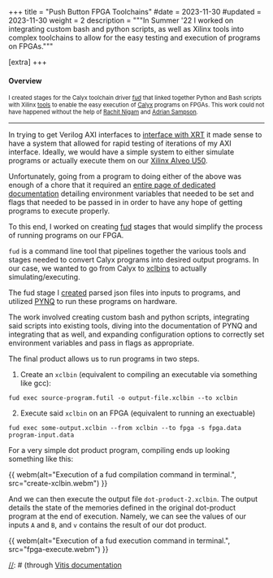 +++
title = "Push Button FPGA Toolchains"
#date = 2023-11-30
#updated = 2023-11-30
weight = 2
description = """In Summer '22 I worked on integrating custom bash and python
scripts, as well as Xilinx tools into complex toolchains to allow for the easy
testing and execution of programs on FPGAs."""


[extra]
+++

#### Overview

<div style="font-size:0.8em">

I created stages for the Calyx toolchain driver
[fud](https://docs.calyxir.org/fud/index.html)
that linked together Python and Bash scripts with Xilinx
[tools](https://www.xilinx.com/products/design-tools/vitis.html)
to enable the easy execution of [Calyx](https://calyxir.org/) programs on FPGAs.
This work could not have happened without the help of [Rachit Nigam][rachit] and
[Adrian Sampson][adrian].


</div>

---

In trying to get Verilog AXI interfaces to [interface with XRT](../axi-interface)
it made sense to have a system that allowed for rapid testing of iterations of my
AXI interface.
Ideally, we would have a simple system to either simulate programs or actually execute them on our
[Xilinx Alveo U50](https://www.xilinx.com/products/boards-and-kits/alveo/u50.html).

Unfortunately, going from a program to doing either of the above was enough of a
chore that it required an [entire page of dedicated documentation](https://docs.calyxir.org/fud/xilinx.html)
detailing environment variables that needed to be set and flags that needed
to be passed in in order to have any hope of getting programs to execute properly.

To this end, I worked on creating [fud](https://docs.calyxir.org/fud/index.html) stages
that would simplify the process of running programs on our FPGA.

`fud` is a command line tool that pipelines together the various tools and stages
needed to convert Calyx programs into desired output programs. In our case,
we wanted to go from Calyx to [xclbins](https://xilinx.github.io/XRT/master/html/formats.html)
to actually simulating/executing.

The fud stage I [created](https://github.com/cucapra/calyx/blob/master/fud/fud/xclrun.py)
parsed json files into inputs to programs,
and utilized [PYNQ](https://www.pynq.io/) to run these programs on hardware.

The work involved creating custom bash and python scripts, integrating said
scripts into existing tools, diving into the documentation of PYNQ and integrating
that as well, and expanding configuration options to correctly set environment
variables and pass in flags as appropriate.

The final product allows us to run programs in two steps.

1. Create an `xclbin` (equivalent to compiling an executable via something like gcc):
```
fud exec source-program.futil -o output-file.xclbin --to xclbin
```

2. Execute said `xclbin` on an FPGA (equivalent to running an exectuable)
```
fud exec some-output.xclbin --from xclbin --to fpga -s fpga.data program-input.data
```


For a very simple dot product program, compiling ends up looking something like this:

{{ webm(alt="Execution of a fud compilation command in terminal.",  src="create-xclbin.webm") }}


And we can then execute the output file `dot-product-2.xclbin`. The output
details the state of the memories defined in the original dot-product
program at the end of execution. Namely, we can see the values of our
inputs `A` and `B`, and `v` contains the result of our dot product.

{{ webm(alt="Execution of a fud execution command in terminal.",  src="fpga-execute.webm") }}


[//]: # (Getting programs to to run on FPGAs is _hard_. If you've ever fought your way)


[//]: # (through [Vitis documentation](https://docs.xilinx.com/r/en-US/ug1393-vitis-application-acceleration/Kernel-Interface-Requirements)

[//]: # (or -- lord forbid-- getting a program to execute on an FPGA via the commandline,)

[//]: # (you may have an inkling of what I'm talking about.)

[//]: # ()

[//]: # (In trying to get [Calyx] programs to run on)









[calyx]: https://calyxir.org/
[adrian]: https://www.cs.cornell.edu/~asampson/
[rachit]: https://rachit.pl/
